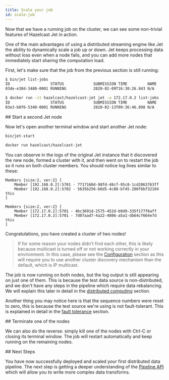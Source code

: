 ```yaml
---
title: Scale your job
id: scale-job
---
```


Now that we have a running job on the cluster, we can see some
non-trivial features of Hazelcast Jet in action.

One of the main advantages of using a distributed streaming engine like
Jet the ability to dynamically scale a job up or down. Jet keeps
processing data without loss even when a node fails, and you can add
more nodes that immediately start sharing the computation load.

First, let's make sure that the job from the previous section is still
running:

<!--DOCUSAURUS_CODE_TABS-->
<!--Standalone-->

```bash
$ bin/jet list-jobs
ID                  STATUS             SUBMISSION TIME         NAME
03de-e38d-3480-0001 RUNNING            2020-02-09T16:30:26.843 N/A
```

<!--Docker-->

```bash
$ docker run -it hazelcast/hazelcast-jet jet -a 172.17.0.2 list-jobs
ID                  STATUS             SUBMISSION TIME         NAME
03e3-b8f6-5340-0001 RUNNING            2020-02-13T09:36:46.898 N/A
```

<!--END_DOCUSAURUS_CODE_TABS-->

## Start a second Jet node

Now let's open another terminal window and start another Jet node:

<!--DOCUSAURUS_CODE_TABS-->
<!--Standalone-->

```bash
bin/jet-start
```

<!--Docker-->

```bash
docker run hazelcast/hazelcast-jet
```

<!--END_DOCUSAURUS_CODE_TABS-->

You can observe in the logs of the original Jet instance that it
discovered the new node, formed a cluster with it, and then went on to
restart the job so it runs on both cluster members. You should notice
log lines similar to these:

<!--DOCUSAURUS_CODE_TABS-->
<!--Standalone-->

```text
Members {size:2, ver:2} [
    Member [192.168.0.2]:5701 - 7717160d-98fd-48cf-95c8-1cd2063763ff
    Member [192.168.0.2]:5702 - 5635b256-b6d5-4c88-bf45-200f6bf32104 this
]
```

<!--Docker-->

```text
Members {size:2, ver:2} [
	Member [172.17.0.2]:5701 - 4bc3691d-2575-452d-b9d9-335f177f6aff
	Member [172.17.0.3]:5701 - 7d07aad7-4a22-4086-a5a1-db64cf664e7d this
]
```

<!--END_DOCUSAURUS_CODE_TABS-->

Congratulations, you have created a cluster of two nodes!

>If for some reason your nodes didn't find each other, this is likely
because multicast is turned off or not working correctly in your
environment. In this case, please see the
[Configuration](../operations/configuration) section as this will
require you to use another cluster discovery mechanism than the
default, which is IP multicast.

The job is now running on both nodes, but the log output is still
appearing on just one of them. This is because the test data source is
non-distributed, and we don't have any steps in the pipeline which
require data rebalancing. We will explain this later in detail in
the [distributed computing](../concepts/distributed-computing) section.

Another thing you may notice here is that the sequence numbers were
reset to zero, this is because the test source we're using is not
fault-tolerant. This is explained in detail in the [fault
tolerance](concepts/fault-tolerance) section.

## Terminate one of the nodes

We can also do the reverse: simply kill one of the nodes with Ctrl-C or
closing its terminal window. The job will restart automatically and keep
running on the remaining nodes.

## Next Steps

You have now successfully deployed and scaled your first distributed
data pipeline. The next step is getting a deeper understanding of the
[Pipeline API](../reference) which will allow you to write more complex
data transforms.
